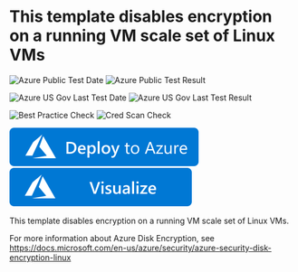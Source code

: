 # This template disables encryption on a running VM scale set of Linux VMs

![Azure Public Test Date](https://azurequickstartsservice.blob.core.windows.net/badges/201-decrypt-vmss-linux/PublicLastTestDate.svg)
![Azure Public Test Result](https://azurequickstartsservice.blob.core.windows.net/badges/201-decrypt-vmss-linux/PublicDeployment.svg)

![Azure US Gov Last Test Date](https://azurequickstartsservice.blob.core.windows.net/badges/201-decrypt-vmss-linux/FairfaxLastTestDate.svg)
![Azure US Gov Last Test Result](https://azurequickstartsservice.blob.core.windows.net/badges/201-decrypt-vmss-linux/FairfaxDeployment.svg)

![Best Practice Check](https://azurequickstartsservice.blob.core.windows.net/badges/201-decrypt-vmss-linux/BestPracticeResult.svg)
![Cred Scan Check](https://azurequickstartsservice.blob.core.windows.net/badges/201-decrypt-vmss-linux/CredScanResult.svg)

[![Deploy to Azure](https://raw.githubusercontent.com/Azure/azure-quickstart-templates/master/1-CONTRIBUTION-GUIDE/images/deploytoazure.svg?sanitize=true)](https://portal.azure.com/#create/Microsoft.Template/uri/https%3A%2F%2Fraw.githubusercontent.com%2FAzure%2Fazure-quickstart-templates%2Fmaster%2F201-decrypt-vmss-linux%2Fazuredeploy.json)
[![Visualize](https://raw.githubusercontent.com/Azure/azure-quickstart-templates/master/1-CONTRIBUTION-GUIDE/images/visualizebutton.svg?sanitize=true)](http://armviz.io/#/?load=https%3A%2F%2Fraw.githubusercontent.com%2FAzure%2Fazure-quickstart-templates%2Fmaster%2F201-decrypt-vmss-linux%2Fazuredeploy.json)

This template disables encryption on a running VM scale set of Linux VMs.

For more information about Azure Disk Encryption, see
https://docs.microsoft.com/en-us/azure/security/azure-security-disk-encryption-linux
